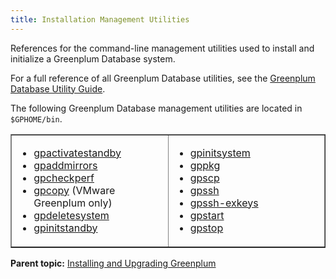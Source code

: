 ```yaml
---
title: Installation Management Utilities 
---
```


References for the command-line management utilities used to install and initialize a Greenplum Database system.

For a full reference of all Greenplum Database utilities, see the [Greenplum Database Utility Guide](../utility_guide/utility_guide.html).

The following Greenplum Database management utilities are located in `$GPHOME/bin`.

<table cellpadding="4" cellspacing="0" summary="" id="topic1__jn163810" border="1" class="simpletable"><col style="width:50%" /><col style="width:50%" /><thead></thead><tbody><tr class="strow">
<td style="vertical-align:top;" class="stentry">
<ul class="ul" id="topic1__ul_vsx_zwn_r4">
<li class="li">
<a class="xref" href="../utility_guide/ref/gpactivatestandby.html">gpactivatestandby</a>
</li>
<li class="li"><a class="xref" href="../utility_guide/ref/gpaddmirrors.html">gpaddmirrors</a>
</li>
<li class="li"><a class="xref" href="../utility_guide/ref/gpcheckperf.html">gpcheckperf</a>
</li>
<li class="li"><a class="xref" href="../utility_guide/ref/gpcopy.html">gpcopy</a> (VMware Greenplum only) </li>
<li class="li"><a class="xref" href="../utility_guide/ref/gpdeletesystem.html">gpdeletesystem</a>
</li>
<li class="li"><a class="xref" href="../utility_guide/ref/gpinitstandby.html">gpinitstandby</a>
</li>
</ul>
</td>
<td style="vertical-align:top;" class="stentry">
<ul class="ul" id="topic1__ul_zy5_fxn_r4">
<li class="li"><a class="xref" href="../utility_guide/ref/gpinitsystem.html">gpinitsystem</a>
</li>
<li class="li"><a class="xref" href="../utility_guide/ref/gppkg.html">gppkg</a>
</li>
<li class="li"><a class="xref" href="../utility_guide/ref/gpscp.html">gpscp</a>
</li>
<li class="li"><a class="xref" href="../utility_guide/ref/gpssh.html">gpssh</a>
</li>
<li class="li"><a class="xref" href="../utility_guide/ref/gpssh-exkeys.html">gpssh-exkeys</a>
</li>
<li class="li"><a class="xref" href="../utility_guide/ref/gpstart.html">gpstart</a>
</li>
<li class="li"><a class="xref" href="../utility_guide/ref/gpstop.html">gpstop</a>
</li>
</ul>
</td>
</tr>
</tbody></table>

**Parent topic:** [Installing and Upgrading Greenplum](install_guide.html)

